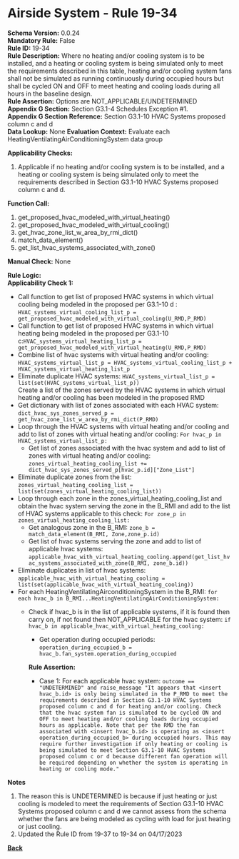 # Airside System - Rule 19-34   
**Schema Version:** 0.0.24    
**Mandatory Rule:** False    
**Rule ID:** 19-34    
**Rule Description:** Where no heating and/or cooling system is to be installed, and a heating or cooling system is being simulated only to meet the requirements described in this table, heating and/or cooling system fans shall not be simulated as running continuously during occupied hours but shall be cycled ON and OFF to meet heating and cooling loads during all hours in the baseline design.  
**Rule Assertion:** Options are NOT_APPLICABLE/UNDETERMINED                                             
**Appendix G Section:**  Section G3.1-4 Schedules Exception #1.   
**Appendix G Section Reference:**  Section G3.1-10 HVAC Systems proposed column c and d  
**Data Lookup:** None 
**Evaluation Context:** Evaluate each HeatingVentilatingAirConditioningSystem data group    

**Applicability Checks:**  

1. Applicable if no heating and/or cooling system is to be installed, and a heating or cooling system is being simulated only to meet the requirements described in Section G3.1-10 HVAC Systems proposed column c and d.
 
**Function Call:** 

1. get_proposed_hvac_modeled_with_virtual_heating()
2. get_proposed_hvac_modeled_with_virtual_cooling()
3. get_hvac_zone_list_w_area_by_rmi_dict()  
4. match_data_element()  
5. get_list_hvac_systems_associated_with_zone()

**Manual Check:** None  

**Rule Logic:**  
**Applicability Check 1:**   
- Call function to get list of proposed HVAC systems in which virtual cooling being modeled in the proposed per G3.1-10 d : `HVAC_systems_virtual_cooling_list_p = get_proposed_hvac_modeled_with_virtual_cooling(U_RMD,P_RMD)`
- Call function to get list of proposed HVAC systems in which virtual heating being modeled in the proposed per G3.1-10 c:`HVAC_systems_virtual_heating_list_p = get_proposed_hvac_modeled_with_virtual_heating(U_RMD,P_RMD)`
- Combine list of hvac systems with virtual heating and/or cooling: `HVAC_systems_virtual_list_p = HVAC_systems_virtual_cooling_list_p + HVAC_systems_virtual_heating_list_p`
- Eliminate duplicate HVAC systems: `HVAC_systems_virtual_list_p = list(set(HVAC_systems_virtual_list_p))`  
Create a list of the zones served by the HVAC systems in which virtual heating and/or cooling has been modeled in the proposed RMD
- Get dictionary with list of zones associated with each HVAC system: `dict_hvac_sys_zones_served_p = get_hvac_zone_list_w_area_by_rmi_dict(P_RMD)`
- Loop through the HVAC systems with virtual heating and/or cooling and add to list of zones with virtual heating and/or cooling: `For hvac_p in HVAC_systems_virtual_list_p:`
    - Get list of zones associated with the hvac system and add to list of zones with virtual heating and/or cooling: `zones_virtual_heating_cooling_list += dict_hvac_sys_zones_served_p[hvac_p.id]["Zone_List"]`
- Eliminate duplicate zones from the list: `zones_virtual_heating_cooling_list = list(set(zones_virtual_heating_cooling_list))`
- Loop through each zone in the zones_virtual_heating_cooling_list and obtain the hvac system serving the zone in the B_RMI and add to the list of HVAC systems applicable to this check: `For zone_p in zones_virtual_heating_cooling_list:`
    - Get analogous zone in the B_RMI: `zone_b = match_data_element(B_RMI, Zone,zone_p.id)`  
    - Get list of hvac systems serving the zone and add to list of applicable hvac systems: `applicable_hvac_with_virtual_heating_cooling.append(get_list_hvac_systems_associated_with_zone(B_RMI, zone_b.id))`  
- Eliminate duplicates in list of hvac systems: `applicable_hvac_with_virtual_heating_cooling = list(set(applicable_hvac_with_virtual_heating_cooling))`
- For each HeatingVentilatingAirconditioningSystem in the B_RMI: `for each hvac_b in B_RMI...HeatingVentilatingAirConditioningSystem:`
    - Check if hvac_b is in the list of applicable systems, if it is found then carry on, if not found then NOT_APPLICABLE for the hvac system: `if hvac_b in applicable_hvac_with_virtual_heating_cooling:`   
        - Get operation during occupied periods: `operation_during_occupied_b = hvac_b.fan_system.operation_during_occupied`  

        **Rule Assertion:**  
        - Case 1: For each applicable hvac system: `outcome == "UNDETERMINED" and raise_message "It appears that <insert hvac_b.id> is only being simulated in the P_RMD to meet the requirements described in Section G3.1-10 HVAC Systems proposed column c and d for heating and/or cooling. Check that the hvac system fan is simulated to be cycled ON and OFF to meet heating and/or cooling loads during occupied hours as applicable. Note that per the RMD the fan associated with <insert hvac_b.id> is operating as <insert operation_during_occupied_b> during occupied hours. This may require further investigation if only heating or cooling is being simulated to meet Section G3.1-10 HVAC Systems proposed column c or d because different fan operation will be required depending on whether the system is operating in heating or cooling mode."`  

**Notes**  
1. The reason this is UNDETERMINED is because if just heating or just cooling is modeled to meet the requirements of Section G3.1-10 HVAC Systems proposed column c and d we cannot assess from the schema whether the fans are being modeled as cycling with load for just heating or just cooling.  
2. Updated the Rule ID from 19-37 to 19-34 on 04/17/2023

**[Back](../_toc.md)**